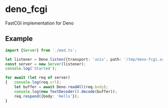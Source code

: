 # deno_fcgi
FastCGI implementation for Deno

## Example

```ts
import {Server} from './mod.ts';

let listener = Deno.listen({transport: 'unix', path: '/tmp/deno-fcgi.sock'});
const server = new Server(listener);
console.log(`Started`);

for await (let req of server)
{	console.log(req.url);
	let buffer = await Deno.readAll(req.body);
	console.log(new TextDecoder().decode(buffer));
	req.respond({body: 'Hello'});
}
```
